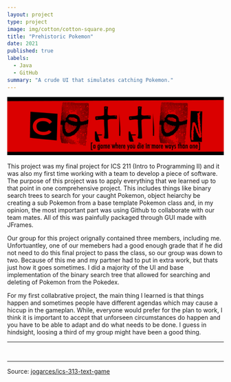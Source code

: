 ```yaml
---
layout: project
type: project
image: img/cotton/cotton-square.png
title: "Prehistoric Pokemon"
date: 2021
published: true
labels:
  - Java
  - GitHub
summary: "A crude UI that simulates catching Pokemon."
---
```


<img class="img-fluid" src="../img/cotton/cotton-header.png">

This project was my final project for ICS 211 (Intro to Programming II) and it was also my first time working with a team to develop a piece of software. The purpose of this project was to apply everything that we learned up to that point in one comprehensive project. This includes things like binary search trees to search for your caught Pokemon, object heiarchy be creating a sub Pokemon from a base template Pokemon class and, in my opinion, the most important part was using Github to collaborate with our team mates. All of this was painfully packaged through GUI made with JFrames.

Our group for this project orignally contained three members, including me. Unfortuantley, one of our memebers had a good enough grade that if he did not need to do this final project to pass the class, so our group was down to two. Because of this me and my partner had to put in extra work, but thats just how it goes sometimes. I did a majority of the UI and base implementation of the binary search tree that allowed for searching and deleting of Pokemon from the Pokedex.

For my first collabrative project, the main thing I learned is that things happen and sometimes people have different agendas which may cause a hiccup in the gameplan. While, everyone would prefer for the plan to work, I think it is important to accept that unforseen circumstances do happen and you have to be able to adapt and do what needs to be done. I guess in hindsight, loosing a third of my group might have been a good thing.

<hr>

<pre>

</pre>

<hr>

Source: <a href="https://github.com/jogarces/ics-313-text-game"><i class="large github icon "></i>jogarces/ics-313-text-game</a>
